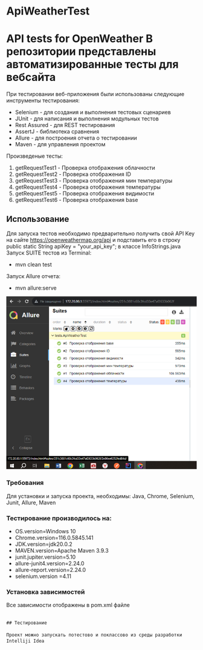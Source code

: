 # ApiWeatherTest
API tests for OpenWeather
В репозитории представлены автоматизированные тесты для вебсайта
=======================================================
При тестировании веб-приложения были использованы следующие инструменты тестирования:
- Selenium - для создания и выполнения тестовых сценариев 
- JUnit - для написания и выполнения модульных тестов
- Rest Assured - для REST тестирования
- AssertJ - библиотека сравнения 
- Allure - для построения отчета о тестировании
- Maven - для управления проектом


Произведеные тесты:
1. getRequestTest1 - Проверка отображения облачности
2. getRequestTest2 - Проверка отображения ID
3. getRequestTest3 - Проверка отображения мин температуры
4. getRequestTest4 - Проверка отображения температуры
5. getRequestTest5 - Проверка отображения видимости
6. getRequestTest6 - Проверка отображения base





## Использование
Для запуска тестов необходимо предварительно получить свой API Key  на сайте https://openweathermap.org/api и подставить его
в строку  public static String apiKey = "your_api_key"; в классе InfoStrings.java
Запуск SUITE тестов из Terminal:
- mvn clean test

Запуск Allure отчета:
- mvn allure:serve
  
![Allure](https://github.com/Verchik1970/ApiWeatherTest/blob/master/Api_test.png)

### Требования

Для установки и запуска проекта, необходимы: Java, Chrome, Selenium, Junit, Allure, Maven 

### Тестирование производилось на:
- OS.version=Windows 10
- Chrome.version=116.0.5845.141
- JDK.version=jdk20.0.2
- MAVEN.version=Apache Maven 3.9.3
- junit.jupiter.version=5.10
- allure-junit4.version=2.24.0
- allure-report.version=2.24.0
- selenium.version =4.11

### Установка зависимостей
Все зависимости отображены в pom.xml файле
```

## Тестирование

Проект можно запускать потестово и поклассово из среды разработки Intelliji Idea 
